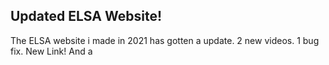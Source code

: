 ## Updated ELSA Website!
The ELSA website i made in 2021 has gotten a update. 2 new videos. 1 bug fix. New Link! And a <title> tag.
  
  The Updated website can be found at [https://sastofficial.github.io/elsa](https://sastofficial.github.io/elsa).
  
  The Original version is still up at [https://sastofficial.github.io/test](https://sastofficial.github.io/test).
###### [Get QR code for this page](https://sastofficial.github.io/assets/img/qr/elsa%20site%20update.png)
